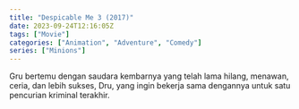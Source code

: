 ```yaml
---
title: "Despicable Me 3 (2017)"
date: 2023-09-24T12:16:05Z
tags: ["Movie"]
categories: ["Animation", "Adventure", "Comedy"]
series: ["Minions"]
---
```


Gru bertemu dengan saudara kembarnya yang telah lama hilang, menawan, ceria, dan lebih sukses, Dru, yang ingin bekerja sama dengannya untuk satu pencurian kriminal terakhir.

  <mux-player stream-type="on-demand"
  src="https://kp3d-my.sharepoint.com/personal/ryoo_kp3d_onmicrosoft_com/_layouts/15/download.aspx?share=EUa6T8HDgyRNuFHfbW2XaG4BB206kGYXQxDhfQw8dm21hw" metadata-video-title="Despicable Me 3 (2017)" prefer-playback="mse" controls>
  </mux-player>
  
  
  <script src="https://cdn.jsdelivr.net/npm/@mux/mux-player"></script>
  
   <script id="rNAFxqshCHeID005kO58zYit7vUlhZhmJs01uOZCA8xEM" type="application/ld+json">
 {
  "@context": "https://schema.org/",
  "@type": "VideoObject",
  "name": "Despicable Me 3",
  "contentUrl": "https://stream.mux.com/rNAFxqshCHeID005kO58zYit7vUlhZhmJs01uOZCA8xEM.m3u8",
  "thumbnailUrl": "https://www.themoviedb.org/t/p/original/kNhsBc0sJdzglKx7ouHsdYUm6TB.jpg?width=314&fit_mode=preserve&time=25",
  "uploadDate": "2023-09-24T12:16:05Z",
}

</script>